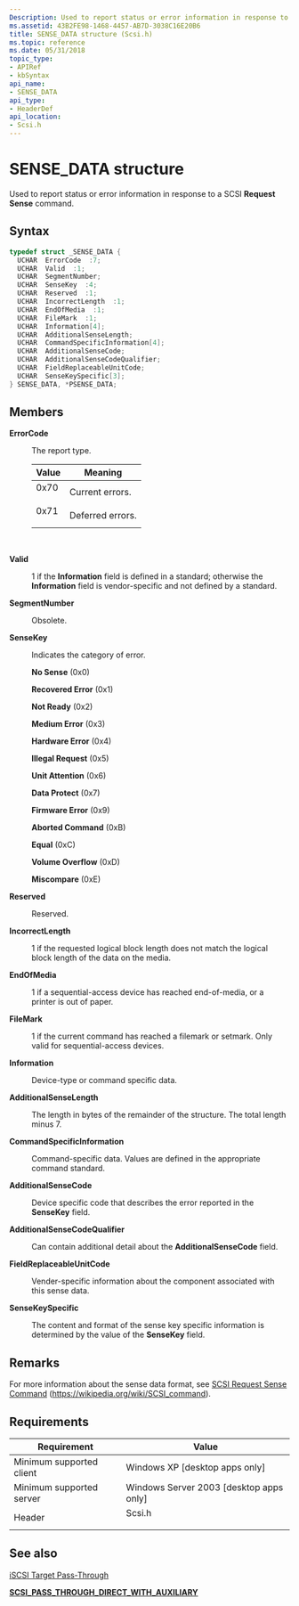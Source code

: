 ```yaml
---
Description: Used to report status or error information in response to a SCSI Request Sense command.
ms.assetid: 43B2FE98-1468-4457-AB7D-3038C16E20B6
title: SENSE_DATA structure (Scsi.h)
ms.topic: reference
ms.date: 05/31/2018
topic_type: 
- APIRef
- kbSyntax
api_name: 
- SENSE_DATA
api_type: 
- HeaderDef
api_location: 
- Scsi.h
---
```


# SENSE\_DATA structure

Used to report status or error information in response to a SCSI **Request Sense** command.

## Syntax


```C++
typedef struct _SENSE_DATA {
  UCHAR  ErrorCode  :7;
  UCHAR  Valid  :1;
  UCHAR  SegmentNumber;
  UCHAR  SenseKey  :4;
  UCHAR  Reserved  :1;
  UCHAR  IncorrectLength  :1;
  UCHAR  EndOfMedia  :1;
  UCHAR  FileMark  :1;
  UCHAR  Information[4];
  UCHAR  AdditionalSenseLength;
  UCHAR  CommandSpecificInformation[4];
  UCHAR  AdditionalSenseCode;
  UCHAR  AdditionalSenseCodeQualifier;
  UCHAR  FieldReplaceableUnitCode;
  UCHAR  SenseKeySpecific[3];
} SENSE_DATA, *PSENSE_DATA;
```



## Members

<dl> <dt>

**ErrorCode**
</dt> <dd>

The report type.



| Value                                                                           | Meaning                     |
|---------------------------------------------------------------------------------|-----------------------------|
| <dl> <dt>0x70</dt> </dl> | Current errors.<br/>  |
| <dl> <dt>0x71</dt> </dl> | Deferred errors.<br/> |



 

</dd> <dt>

**Valid**
</dt> <dd>

1 if the **Information** field is defined in a standard; otherwise the **Information** field is vendor-specific and not defined by a standard.

</dd> <dt>

**SegmentNumber**
</dt> <dd>

Obsolete.

</dd> <dt>

**SenseKey**
</dt> <dd>

Indicates the category of error.

<dl> <dt>

<span id="No_Sense"></span><span id="no_sense"></span><span id="NO_SENSE"></span>**No Sense** (0x0)
</dt> <dt>

<span id="Recovered_Error"></span><span id="recovered_error"></span><span id="RECOVERED_ERROR"></span>**Recovered Error** (0x1)
</dt> <dt>

<span id="Not_Ready"></span><span id="not_ready"></span><span id="NOT_READY"></span>**Not Ready** (0x2)
</dt> <dt>

<span id="Medium_Error"></span><span id="medium_error"></span><span id="MEDIUM_ERROR"></span>**Medium Error** (0x3)
</dt> <dt>

<span id="Hardware_Error"></span><span id="hardware_error"></span><span id="HARDWARE_ERROR"></span>**Hardware Error** (0x4)
</dt> <dt>

<span id="Illegal_Request"></span><span id="illegal_request"></span><span id="ILLEGAL_REQUEST"></span>**Illegal Request** (0x5)
</dt> <dt>

<span id="Unit_Attention"></span><span id="unit_attention"></span><span id="UNIT_ATTENTION"></span>**Unit Attention** (0x6)
</dt> <dt>

<span id="Data_Protect"></span><span id="data_protect"></span><span id="DATA_PROTECT"></span>**Data Protect** (0x7)
</dt> <dt>

<span id="Firmware_Error"></span><span id="firmware_error"></span><span id="FIRMWARE_ERROR"></span>**Firmware Error** (0x9)
</dt> <dt>

<span id="Aborted_Command"></span><span id="aborted_command"></span><span id="ABORTED_COMMAND"></span>**Aborted Command** (0xB)
</dt> <dt>

<span id="Equal"></span><span id="equal"></span><span id="EQUAL"></span>**Equal** (0xC)
</dt> <dt>

<span id="Volume_Overflow"></span><span id="volume_overflow"></span><span id="VOLUME_OVERFLOW"></span>**Volume Overflow** (0xD)
</dt> <dt>

<span id="Miscompare"></span><span id="miscompare"></span><span id="MISCOMPARE"></span>**Miscompare** (0xE)
</dt> </dl> </dd> <dt>

**Reserved**
</dt> <dd>

Reserved.

</dd> <dt>

**IncorrectLength**
</dt> <dd>

1 if the requested logical block length does not match the logical block length of the data on the media.

</dd> <dt>

**EndOfMedia**
</dt> <dd>

1 if a sequential-access device has reached end-of-media, or a printer is out of paper.

</dd> <dt>

**FileMark**
</dt> <dd>

1 if the current command has reached a filemark or setmark. Only valid for sequential-access devices.

</dd> <dt>

**Information**
</dt> <dd>

Device-type or command specific data.

</dd> <dt>

**AdditionalSenseLength**
</dt> <dd>

The length in bytes of the remainder of the structure. The total length minus 7.

</dd> <dt>

**CommandSpecificInformation**
</dt> <dd>

Command-specific data. Values are defined in the appropriate command standard.

</dd> <dt>

**AdditionalSenseCode**
</dt> <dd>

Device specific code that describes the error reported in the **SenseKey** field.

</dd> <dt>

**AdditionalSenseCodeQualifier**
</dt> <dd>

Can contain additional detail about the **AdditionalSenseCode** field.

</dd> <dt>

**FieldReplaceableUnitCode**
</dt> <dd>

Vender-specific information about the component associated with this sense data.

</dd> <dt>

**SenseKeySpecific**
</dt> <dd>

The content and format of the sense key specific information is determined by the value of the **SenseKey** field.

</dd> </dl>

## Remarks

For more information about the sense data format, see [SCSI Request Sense Command](https://wikipedia.org/wiki/SCSI_command) (https://wikipedia.org/wiki/SCSI_command).

## Requirements



| Requirement | Value |
|-------------------------------------|-----------------------------------------------------------------------------------|
| Minimum supported client<br/> | Windows XP \[desktop apps only\]<br/>                                       |
| Minimum supported server<br/> | Windows Server 2003 \[desktop apps only\]<br/>                              |
| Header<br/>                   | <dl> <dt>Scsi.h</dt> </dl> |



## See also

<dl> <dt>

[iSCSI Target Pass-Through](iscsi-target-pass-through.md)
</dt> <dt>

[**SCSI\_PASS\_THROUGH\_DIRECT\_WITH\_AUXILIARY**](scsi-pass-through-direct-with-auxiliary.md)
</dt> </dl>

 

 




